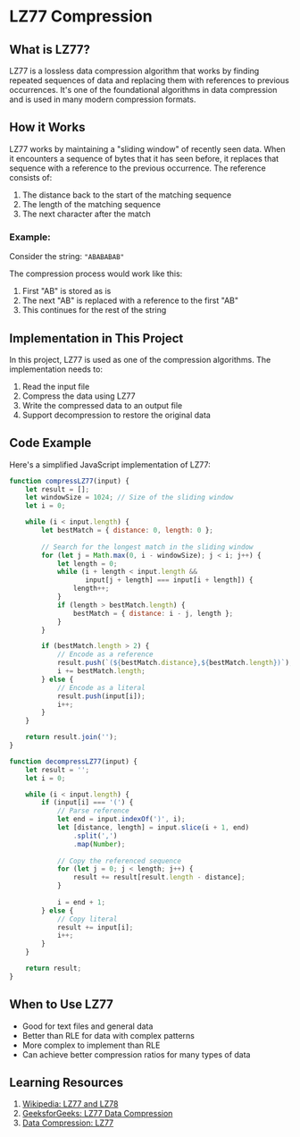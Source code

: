 # LZ77 Compression

## What is LZ77?
LZ77 is a lossless data compression algorithm that works by finding repeated sequences of data and replacing them with references to previous occurrences. It's one of the foundational algorithms in data compression and is used in many modern compression formats.

## How it Works
LZ77 works by maintaining a "sliding window" of recently seen data. When it encounters a sequence of bytes that it has seen before, it replaces that sequence with a reference to the previous occurrence. The reference consists of:
1. The distance back to the start of the matching sequence
2. The length of the matching sequence
3. The next character after the match

### Example:
Consider the string: `"ABABABAB"`

The compression process would work like this:
1. First "AB" is stored as is
2. The next "AB" is replaced with a reference to the first "AB"
3. This continues for the rest of the string

## Implementation in This Project
In this project, LZ77 is used as one of the compression algorithms. The implementation needs to:
1. Read the input file
2. Compress the data using LZ77
3. Write the compressed data to an output file
4. Support decompression to restore the original data

## Code Example
Here's a simplified JavaScript implementation of LZ77:

```javascript
function compressLZ77(input) {
    let result = [];
    let windowSize = 1024; // Size of the sliding window
    let i = 0;

    while (i < input.length) {
        let bestMatch = { distance: 0, length: 0 };
        
        // Search for the longest match in the sliding window
        for (let j = Math.max(0, i - windowSize); j < i; j++) {
            let length = 0;
            while (i + length < input.length && 
                   input[j + length] === input[i + length]) {
                length++;
            }
            if (length > bestMatch.length) {
                bestMatch = { distance: i - j, length };
            }
        }

        if (bestMatch.length > 2) {
            // Encode as a reference
            result.push(`(${bestMatch.distance},${bestMatch.length})`);
            i += bestMatch.length;
        } else {
            // Encode as a literal
            result.push(input[i]);
            i++;
        }
    }

    return result.join('');
}

function decompressLZ77(input) {
    let result = '';
    let i = 0;

    while (i < input.length) {
        if (input[i] === '(') {
            // Parse reference
            let end = input.indexOf(')', i);
            let [distance, length] = input.slice(i + 1, end)
                .split(',')
                .map(Number);
            
            // Copy the referenced sequence
            for (let j = 0; j < length; j++) {
                result += result[result.length - distance];
            }
            
            i = end + 1;
        } else {
            // Copy literal
            result += input[i];
            i++;
        }
    }

    return result;
}
```

## When to Use LZ77
- Good for text files and general data
- Better than RLE for data with complex patterns
- More complex to implement than RLE
- Can achieve better compression ratios for many types of data

## Learning Resources
1. [Wikipedia: LZ77 and LZ78](https://en.wikipedia.org/wiki/LZ77_and_LZ78)
2. [GeeksforGeeks: LZ77 Data Compression](https://www.geeksforgeeks.org/lz77-data-compression/)
3. [Data Compression: LZ77](https://www.cs.duke.edu/csed/curious/compression/lz77.html)
